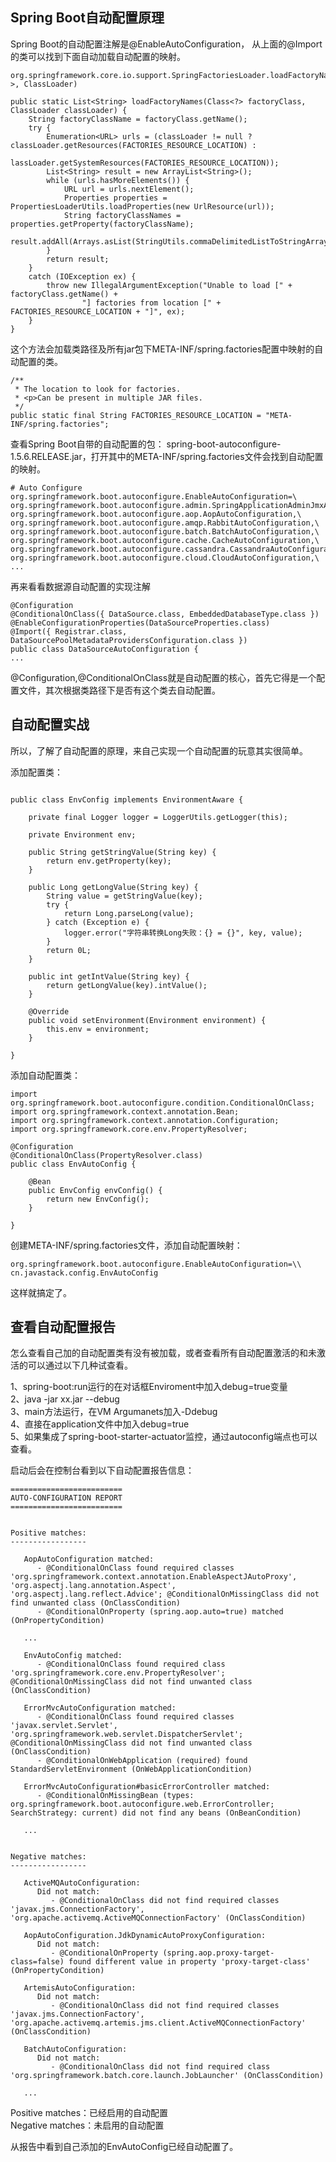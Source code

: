 ## Spring Boot自动配置原理

Spring Boot的自动配置注解是@EnableAutoConfiguration，
从上面的@Import的类可以找到下面自动加载自动配置的映射。


```
org.springframework.core.io.support.SpringFactoriesLoader.loadFactoryNames(Class<?>, ClassLoader)
```


```
public static List<String> loadFactoryNames(Class<?> factoryClass, ClassLoader classLoader) {
	String factoryClassName = factoryClass.getName();
	try {
		Enumeration<URL> urls = (classLoader != null ? classLoader.getResources(FACTORIES_RESOURCE_LOCATION) :
				lassLoader.getSystemResources(FACTORIES_RESOURCE_LOCATION));
		List<String> result = new ArrayList<String>();
		while (urls.hasMoreElements()) {
			URL url = urls.nextElement();
			Properties properties = PropertiesLoaderUtils.loadProperties(new UrlResource(url));
			String factoryClassNames = properties.getProperty(factoryClassName);
			result.addAll(Arrays.asList(StringUtils.commaDelimitedListToStringArray(factoryClassNames)));
		}
		return result;
	}
	catch (IOException ex) {
		throw new IllegalArgumentException("Unable to load [" + factoryClass.getName() +
				"] factories from location [" + FACTORIES_RESOURCE_LOCATION + "]", ex);
	}
}
```
这个方法会加载类路径及所有jar包下META-INF/spring.factories配置中映射的自动配置的类。

```
/**
 * The location to look for factories.
 * <p>Can be present in multiple JAR files.
 */
public static final String FACTORIES_RESOURCE_LOCATION = "META-INF/spring.factories";
```

查看Spring Boot自带的自动配置的包：
spring-boot-autoconfigure-1.5.6.RELEASE.jar，打开其中的META-INF/spring.factories文件会找到自动配置的映射。

```
# Auto Configure
org.springframework.boot.autoconfigure.EnableAutoConfiguration=\
org.springframework.boot.autoconfigure.admin.SpringApplicationAdminJmxAutoConfiguration,\
org.springframework.boot.autoconfigure.aop.AopAutoConfiguration,\
org.springframework.boot.autoconfigure.amqp.RabbitAutoConfiguration,\
org.springframework.boot.autoconfigure.batch.BatchAutoConfiguration,\
org.springframework.boot.autoconfigure.cache.CacheAutoConfiguration,\
org.springframework.boot.autoconfigure.cassandra.CassandraAutoConfiguration,\
org.springframework.boot.autoconfigure.cloud.CloudAutoConfiguration,\
...
```

再来看看数据源自动配置的实现注解


```
@Configuration
@ConditionalOnClass({ DataSource.class, EmbeddedDatabaseType.class })
@EnableConfigurationProperties(DataSourceProperties.class)
@Import({ Registrar.class, DataSourcePoolMetadataProvidersConfiguration.class })
public class DataSourceAutoConfiguration {
...
```
@Configuration,@ConditionalOnClass就是自动配置的核心，首先它得是一个配置文件，其次根据类路径下是否有这个类去自动配置。

## 自动配置实战

所以，了解了自动配置的原理，来自己实现一个自动配置的玩意其实很简单。

添加配置类：

```

public class EnvConfig implements EnvironmentAware {

	private final Logger logger = LoggerUtils.getLogger(this);

	private Environment env;

	public String getStringValue(String key) {
		return env.getProperty(key);
	}

	public Long getLongValue(String key) {
		String value = getStringValue(key);
		try {
			return Long.parseLong(value);
		} catch (Exception e) {
			logger.error("字符串转换Long失败：{} = {}", key, value);
		}
		return 0L;
	}

	public int getIntValue(String key) {
		return getLongValue(key).intValue();
	}

	@Override
	public void setEnvironment(Environment environment) {
		this.env = environment;
	}

}
```

添加自动配置类：


```
import org.springframework.boot.autoconfigure.condition.ConditionalOnClass;
import org.springframework.context.annotation.Bean;
import org.springframework.context.annotation.Configuration;
import org.springframework.core.env.PropertyResolver;

@Configuration
@ConditionalOnClass(PropertyResolver.class)
public class EnvAutoConfig {

	@Bean
	public EnvConfig envConfig() {
		return new EnvConfig();
	}

}
```

创建META-INF/spring.factories文件，添加自动配置映射：

```
org.springframework.boot.autoconfigure.EnableAutoConfiguration=\\
cn.javastack.config.EnvAutoConfig
```
这样就搞定了。

## 查看自动配置报告

怎么查看自己加的自动配置类有没有被加载，或者查看所有自动配置激活的和未激活的可以通过以下几种试查看。

1、spring-boot:run运行的在对话框Enviroment中加入debug=true变量 \
2、java -jar xx.jar --debug\
3、main方法运行，在VM Argumanets加入-Ddebug\
4、直接在application文件中加入debug=true\
5、如果集成了spring-boot-starter-actuator监控，通过autoconfig端点也可以查看。

启动后会在控制台看到以下自动配置报告信息：

```
=========================
AUTO-CONFIGURATION REPORT
=========================


Positive matches:
-----------------

   AopAutoConfiguration matched:
      - @ConditionalOnClass found required classes 'org.springframework.context.annotation.EnableAspectJAutoProxy', 'org.aspectj.lang.annotation.Aspect', 'org.aspectj.lang.reflect.Advice'; @ConditionalOnMissingClass did not find unwanted class (OnClassCondition)
      - @ConditionalOnProperty (spring.aop.auto=true) matched (OnPropertyCondition)
	  
   ...

   EnvAutoConfig matched:
      - @ConditionalOnClass found required class 'org.springframework.core.env.PropertyResolver'; @ConditionalOnMissingClass did not find unwanted class (OnClassCondition)

   ErrorMvcAutoConfiguration matched:
      - @ConditionalOnClass found required classes 'javax.servlet.Servlet', 'org.springframework.web.servlet.DispatcherServlet'; @ConditionalOnMissingClass did not find unwanted class (OnClassCondition)
      - @ConditionalOnWebApplication (required) found StandardServletEnvironment (OnWebApplicationCondition)

   ErrorMvcAutoConfiguration#basicErrorController matched:
      - @ConditionalOnMissingBean (types: org.springframework.boot.autoconfigure.web.ErrorController; SearchStrategy: current) did not find any beans (OnBeanCondition)

   ...


Negative matches:
-----------------

   ActiveMQAutoConfiguration:
      Did not match:
         - @ConditionalOnClass did not find required classes 'javax.jms.ConnectionFactory', 'org.apache.activemq.ActiveMQConnectionFactory' (OnClassCondition)

   AopAutoConfiguration.JdkDynamicAutoProxyConfiguration:
      Did not match:
         - @ConditionalOnProperty (spring.aop.proxy-target-class=false) found different value in property 'proxy-target-class' (OnPropertyCondition)

   ArtemisAutoConfiguration:
      Did not match:
         - @ConditionalOnClass did not find required classes 'javax.jms.ConnectionFactory', 'org.apache.activemq.artemis.jms.client.ActiveMQConnectionFactory' (OnClassCondition)

   BatchAutoConfiguration:
      Did not match:
         - @ConditionalOnClass did not find required class 'org.springframework.batch.core.launch.JobLauncher' (OnClassCondition)
		 
   ...
```

Positive matches：已经启用的自动配置\
Negative matches：未启用的自动配置

从报告中看到自己添加的EnvAutoConfig已经自动配置了。